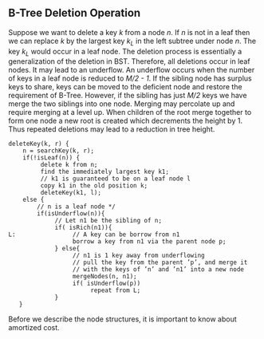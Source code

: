 ## B-Tree Deletion Operation 
 
Suppose we want to delete a key <i>k</i> from a node <i>n</i>. If <i>n</i> is not in a leaf 
then we can replace <i>k</i> by the largest key <i>k<sub>L</sub></i> in the left subtree under node <i>n</i>. The key 
<i>k<sub>L</sub></i> would occur in a leaf node. The deletion process is essentially a generalization of the deletion in 
BST. Therefore, all deletions occur in leaf nodes. It may lead to an underflow. An underflow occurs when the number of
keys in a leaf node is reduced to <i>M/2 - 1</i>. If the sibling node has surplus keys to share, keys can be moved to
the deficient node and restore the requirement of B-Tree. However, if the sibling has just <i>M/2</i> keys we have 
merge the two siblings into one node. Merging may percolate up and require merging at a level up. When children of the 
root merge together to form one node a new root is created which decrements the height by 1. Thus repeated deletions 
may lead to a reduction in tree height.
 
```
deleteKey(k, r) {
    n = searchKey(k, r);
    if(!isLeaf(n)) {
         delete k from n;
         find the immediately largest key k1;
         // k1 is guaranteed to be on a leaf node l
         copy k1 in the old position k;
         deleteKey(k1, l);
    else {
        // n is a leaf node */
        if(isUnderflow(n)){
             // Let n1 be the sibling of n;
             if( isRich(n1)){ 
L:                // A key can be borrow from n1
                  borrow a key from n1 via the parent node p;
             } else{ 
                  // n1 is 1 key away from underflowing 
                  // pull the key from the parent ’p’, and merge it
                  // with the keys of ’n’ and ’n1’ into a new node
                  mergeNodes(n, n1); 
                  if( isUnderflow(p)) 
                       repeat from L;
             }
   }
```

Before we describe the node structures, it is important to know about amortized cost.


